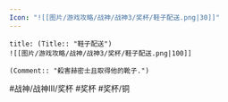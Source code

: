 ```yaml
---
Icon: "![[图片/游戏攻略/战神/战神3/奖杯/鞋子配送.png|30]]"
---
```

```ad-common-bronze-trophy
title: (Title:: "鞋子配送")
![[图片/游戏攻略/战神/战神3/奖杯/鞋子配送.png|100]]

(Comment:: "殺害赫密士且取得他的靴子.")
```

#战神/战神III/奖杯 #奖杯 #奖杯/铜
